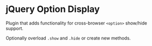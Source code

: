# jQuery Option Display

Plugin that adds functionality for cross-browser
`<option>` show/hide support.

Optionally overload `.show` and `.hide` or
create new methods.
